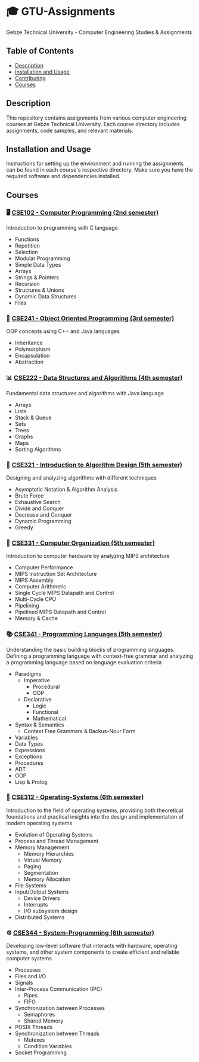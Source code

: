 # 🎓 GTU-Assignments
Gebze Technical University - Computer Engineering Studies & Assignments 

## Table of Contents
- [Description](#description)
- [Installation and Usage](#installation-and-usage)
- [Contributing](#contributing)
- [Courses](#courses)

## Description
This repository contains assignments from various computer engineering courses at Gebze Technical University. Each course directory includes assignments, code samples, and relevant materials.

## Installation and Usage
Instructions for setting up the environment and running the assignments can be found in each course's respective directory. Make sure you have the required software and dependencies installed.

## Courses

### 🖥️ [CSE102 - Computer Programming (2nd semester)](https://github.com/ebylmz/GTU-Assignments/tree/main/CSE102%20-%20Computer%20Programming)
Introduction to programming with C language
- Functions
- Repetition
- Selection
- Modular Programming
- Simple Data Types
- Arrays
- Strings & Pointers
- Recursion
- Structures & Unions
- Dynamic Data Structures
- Files

### 🧬 [CSE241 - Object Oriented Programming (3rd semester)](https://github.com/ebylmz/GTU-Assignments/tree/main/CSE241%20-%20Object%20Oriented%20Programming)
OOP concepts using C++ and Java languages
- Inheritance
- Polymorphism
- Encapsulation
- Abstraction

### 📊 [CSE222 - Data Structures and Algorithms (4th semester)](https://github.com/ebylmz/GTU-Assignments/tree/main/CSE222%20-%20Data%20Structures%20and%20Algorithms)
Fundamental data structures and algorithms with Java language
- Arrays
- Lists
- Stack & Queue
- Sets
- Trees
- Graphs
- Maps
- Sorting Algorithms

### 📜 [CSE321 - Introduction to Algorithm Design (5th semester)](https://github.com/ebylmz/GTU-Assignments/tree/main/CSE321%20-%20Introduction%20to%20Algorithm%20Design)
Designing and analyzing algorithms with different techniques
- Asymptotic Notation & Algorithm Analysis
- Brute Force
- Exhaustive Search 
- Divide and Conquer
- Decrease and Conquer
- Dynamic Programming
- Greedy 

### 🏢 [CSE331 - Computer Organization (5th semester)](https://github.com/ebylmz/GTU-Assignments/tree/main/CSE331%20-%20Computer%20Organization)
Introduction to computer hardware by analyzing MIPS architecture
- Computer Performance
- MIPS Instruction Set Architecture
- MIPS Assembly
- Computer Arithmetic
- Single Cycle MIPS Datapath and Control
- Multi-Cycle CPU
- Pipelining
- Pipelined MIPS Datapath and Control
- Memory & Cache

### 📚 [CSE341 - Programming Languages (5th semester)](https://github.com/ebylmz/GTU-Assignments/tree/main/CSE341%20-%20Programming%20Languages)
Understanding the basic building blocks of programming languages. Defining a programming language with context-free grammar and analyzing a programming language based on language evaluation criteria
- Paradigms
    - Imperative
        - Procedural
        - OOP
    - Declarative
        - Logic
        - Functional
        - Mathematical
- Syntax & Semantics
    - Context Free Grammars & Backus-Nour Form
- Variables
- Data Types
- Expressions
- Exceptions
- Procedures
- ADT
- OOP
- Lisp & Prolog

### 💽 [CSE312 - Operating-Systems (6th semester)](https://github.com/ebylmz/GTU-Assignments/tree/main/CSE312%20-%20Operating-Systems)
Introduction to the field of operating systems, providing both theoretical foundations and practical insights into the design and implementation of modern operating systems
- Evolution of Operating Systems
- Process and Thread Management
- Memory Management
    - Memory Hierarchies
    - Virtual Memory
    - Paging
    - Segmentation
    - Memory Allocation 
- File Systems
- Input/Output Systems
    - Device Drivers
    - Interrupts
    - I/O subsystem design
- Distributed Systems

### ⚙️ [CSE344 - System-Programming (6th semester)](https://github.com/ebylmz/GTU-Assignments/tree/main/CSE344%20-%20System-Programming)
Developing low-level software that interacts with hardware, operating systems, and other system components to create efficient and reliable computer systems
- Processes
- Files and I/O
- Signals
- Inter-Process Communication (IPC)
    - Pipes
    - FIFO
- Synchronization between Processes
    - Semaphores
    - Shared Memory
- POSIX Threads
- Synchronization between Threads
    - Mutexes
    - Condition Variables
- Socket Programming
